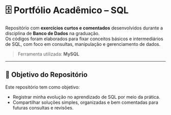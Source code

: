# 🗄️ Portfólio Acadêmico – SQL

Repositório com **exercícios curtos e comentados** desenvolvidos durante a disciplina de **Banco de Dados** na graduação.  
Os códigos foram elaborados para fixar conceitos básicos e intermediários de SQL, com foco em consultas, manipulação e gerenciamento de dados.

> Ferramenta utilizada: **MySQL**

---

## 🎯 Objetivo do Repositório

Este repositório tem como objetivo:

- Registrar minha evolução no aprendizado de SQL por meio da prática.  
- Compartilhar soluções simples, organizadas e bem comentadas para futuras consultas e revisões.
